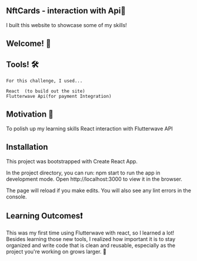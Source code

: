 ## NftCards - interaction with Api💸 
I built this website to showcase some of my skills!


## Welcome! 👋

## Tools! 🛠️

    For this challenge, I used...

    React  (to build out the site)
    Flutterwave Api(for payment Integration)
    


## Motivation 🚀

To polish up my learning skills React interaction with Flutterwave API
## Installation

This project was bootstrapped with Create React App.

In the project directory, you can run: npm start to run the app in development mode.
Open http://localhost:3000 to view it in the browser.

The page will reload if you make edits.
You will also see any lint errors in the console.
   

## Learning Outcomes❗
This was my first time using Flutterwave with react, so I learned a lot! Besides learning those new tools, I realized how important it is to stay organized and write code that is clean and reusable, especially as the project you're working on grows larger. 🙂

